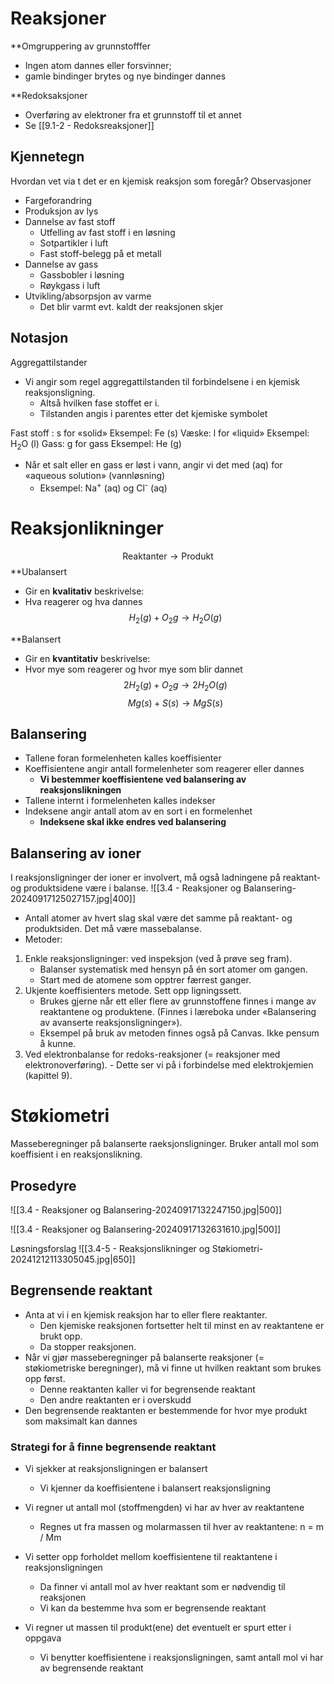 # Reaksjoner
**Omgruppering av grunnstofffer
- Ingen atom dannes eller forsvinner;
- gamle bindinger brytes og nye bindinger dannes

**Redoksaksjoner
- Overføring av elektroner fra et grunnstoff til et annet
- Se [[9.1-2 - Redoksreaksjoner]]

## Kjennetegn
Hvordan vet via t det er en kjemisk reaksjon som foregår?
Observasjoner
- Fargeforandring
- Produksjon av lys
- Dannelse av fast stoff
	- Utfelling av fast stoff i en løsning
	- Sotpartikler i luft
	- Fast stoff-belegg på et metall
- Dannelse av gass
	- Gassbobler i løsning
	- Røykgass i luft
- Utvikling/absorpsjon av varme
	- Det blir varmt evt. kaldt der reaksjonen skjer

## Notasjon
Aggregattilstander
- Vi angir som regel aggregattilstanden til forbindelsene i en kjemisk reaksjonsligning. 
	- Altså hvilken fase stoffet er i.
	- Tilstanden angis i parentes etter det kjemiske symbolet

Fast stoff :  s  for «solid»      Eksempel: Fe (s)
Væske:    l  for «liquid»      Eksempel: H<sub>2</sub>O (l)
Gass:      g for gass         Eksempel: He (g)

- Når et salt eller en gass er løst i vann, angir vi det med (aq) for «aqueous solution» (vannløsning)
	- Eksempel: Na<sup>+</sup> (aq) og Cl<sup>-</sup> (aq) 

# Reaksjonlikninger
$$
\text{Reaktanter} \rightarrow \text{Produkt}
$$
**Ubalansert
- Gir en **kvalitativ** beskrivelse:
- Hva reagerer og hva dannes
$$
H_{2}(g) + O_{2}g \rightarrow H_{2}O(g)
$$

**Balansert
 - Gir en **kvantitativ** beskrivelse:    
 - Hvor mye som reagerer og hvor mye som blir dannet
$$
2H_{2}(g) + O_{2}g \rightarrow 2H_{2}O(g)
$$
$$
Mg(s) + S(s) \rightarrow MgS(s)
$$

## Balansering
- Tallene foran formelenheten kalles koeffisienter
- Koeffisientene angir antall formelenheter som reagerer eller dannes
	- **Vi bestemmer koeffisientene ved balansering av reaksjonslikningen**
- Tallene internt i formelenheten kalles indekser
- Indeksene angir antall atom av en sort i en formelenhet
	- **Indeksene skal ikke endres ved balansering**

## Balansering av ioner
I reaksjonsligninger der ioner er involvert, må også ladningene på reaktant- og produktsidene være i balanse.
![[3.4 - Reaksjoner og Balansering-20240917125027157.jpg|400]]

- Antall atomer av hvert slag skal være det samme på reaktant- og produktsiden.  Det må være massebalanse.
- Metoder:
1. Enkle reaksjonsligninger: ved inspeksjon (ved å prøve seg fram).
	- Balanser systematisk med hensyn på én sort atomer om gangen.
	- Start med de atomene som opptrer færrest ganger.
2. Ukjente koeffisienters metode. Sett opp ligningssett. 
	- Brukes gjerne når ett eller flere av grunnstoffene finnes i mange av reaktantene og  produktene. (Finnes i læreboka under «Balansering av avanserte reaksjonsligninger»). 
	-  Eksempel på bruk av metoden finnes også på Canvas. Ikke pensum å kunne.
 3.  Ved elektronbalanse for redoks-reaksjoner (= reaksjoner med elektronoverføring). 
	- Dette ser vi på i forbindelse med elektrokjemien (kapittel 9).




# Støkiometri
Masseberegninger på balanserte raeksjonsligninger.
Bruker antall mol som koeffisient i en reaksjonslikning.

## Prosedyre
![[3.4 - Reaksjoner og Balansering-20240917132247150.jpg|500]]

![[3.4 - Reaksjoner og Balansering-20240917132631610.jpg|500]]

Løsningsforslag
![[3.4-5 - Reaksjonslikninger og Støkiometri-20241212113305045.jpg|650]]

## Begrensende reaktant
- Anta at vi i en kjemisk reaksjon har to eller flere reaktanter. 
	- Den kjemiske reaksjonen fortsetter helt til minst en av reaktantene er brukt opp.
	- Da stopper reaksjonen.
- Når vi gjør masseberegninger på balanserte reaksjoner (= støkiometriske beregninger), må vi finne ut hvilken reaktant som brukes opp først.
	- Denne reaktanten kaller vi for begrensende reaktant
	- Den andre reaktanten er i overskudd
- Den begrensende reaktanten er bestemmende for hvor mye produkt som maksimalt kan dannes


### Strategi for å finne begrensende reaktant
- Vi sjekker at reaksjonsligningen er balansert
	- Vi kjenner da koeffisientene i balansert reaksjonsligning
- Vi regner ut antall mol (stoffmengden) vi har av hver av reaktantene
	- Regnes ut fra massen og molarmassen til hver av reaktantene: n = m / Mm
 
- Vi setter opp forholdet mellom koeffisientene til reaktantene i reaksjonsligningen
	- Da finner vi antall mol av hver reaktant som er nødvendig til reaksjonen
	- Vi kan da bestemme hva som er begrensende reaktant
- Vi regner ut massen til produkt(ene) det eventuelt er spurt etter i oppgava
	- Vi benytter koeffisientene i reaksjonsligningen, samt antall mol vi har av begrensende reaktant
